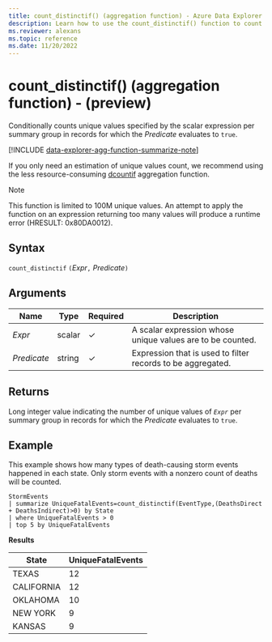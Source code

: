 ```yaml
---
title: count_distinctif() (aggregation function) - Azure Data Explorer - (preview)
description: Learn how to use the count_distinctif() function to count unique values of the scalar expression in records for which the predicate evaluates to true.
ms.reviewer: alexans
ms.topic: reference
ms.date: 11/20/2022
---
```

# count_distinctif() (aggregation function) - (preview)

Conditionally counts unique values specified by the scalar expression per summary group in records for which the *Predicate* evaluates to `true`.

[!INCLUDE [data-explorer-agg-function-summarize-note](../../includes/data-explorer-agg-function-summarize-note.md)]

If you only need an estimation of unique values count, we recommend using the less resource-consuming [dcountif](dcountif-aggfunction.md) aggregation function.

> [!NOTE]
> This function is limited to 100M unique values. An attempt to apply the function on an expression returning too many values will produce a runtime error (HRESULT: 0x80DA0012).

## Syntax

`count_distinctif` `(`*Expr*`,` *Predicate*`)`

## Arguments

| Name | Type | Required | Description |
|--|--|--|--|
| *Expr*| scalar | &check; | A scalar expression whose unique values are to be counted. |
| *Predicate* | string | &check; | Expression that is used to filter records to be aggregated. |

## Returns

Long integer value indicating the number of unique values of *`Expr`* per summary group in records for which the *Predicate* evaluates to `true`.

## Example

This example shows how many types of death-causing storm events happened in each state. Only storm events with a nonzero count of deaths will be counted.

```kusto
StormEvents
| summarize UniqueFatalEvents=count_distinctif(EventType,(DeathsDirect + DeathsIndirect)>0) by State
| where UniqueFatalEvents > 0
| top 5 by UniqueFatalEvents
```

**Results**

| State           | UniqueFatalEvents |
| --------------- | ----------------- |
| TEXAS           | 12                |
| CALIFORNIA      | 12                |
| OKLAHOMA        | 10                |
| NEW YORK        | 9                 |
| KANSAS          | 9                 |
